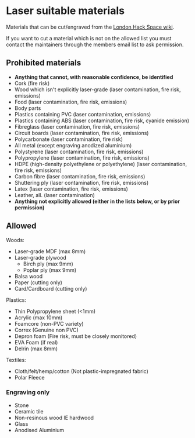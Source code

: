 # Laser suitable materials

Materials that can be cut/engraved from the [London Hack Space wiki](https://wiki.london.hackspace.org.uk/view/Silvertail_A0_Laser_Cutter#Allowed).

If you want to cut a material which is not on the allowed list you must contact the maintainers through the members email list to ask permission.

## Prohibited materials

- **Anything that cannot, with reasonable confidence, be identified**
- Cork (fire risk)
- Wood which isn't explicitly laser-grade (laser contamination, fire risk, emissions)
- Food (laser contamination, fire risk, emissions)
- Body parts
- Plastics containing PVC (laser contamination, emissions)
- Plastics containing ABS (laser contamination, fire risk, cyanide emission)
- Fibreglass (laser contamination, fire risk, emissions)
- Circuit boards (laser contamination, fire risk, emissions)
- Polycarbonate (laser contamination, fire risk)
- All metal (except engraving anodized aluminium)
- Polystyrene (laser contamination, fire risk, emissions)
- Polypropylene (laser contamination, fire risk, emissions)
- HDPE (high-density polyethylene or polyethylene) (laser contamination, fire risk, emissions)
- Carbon fibre (laser contamination, fire risk, emissions)
- Shuttering ply (laser contamination, fire risk, emissions)
- Latex (laser contamination, fire risk, emissions)
- Leather, all. (laser contamination)
- **Anything not explicitly allowed (either in the lists below, or by prior permission)**

## Allowed

Woods:

- Laser-grade MDF (max 8mm)
- Laser-grade plywood
    - Birch ply (max 9mm)
    - Poplar ply (max 9mm)
- Balsa wood
- Paper (cutting only)
- Card/Cardboard (cutting only)
 
Plastics:

- Thin Polypropylene sheet (<1mm)
- Acrylic (max 10mm)
- Foamcore (non-PVC variety)
- Correx (Genuine non PVC)
- Depron foam (Fire risk, must be closely monitored)
- EVA Foam (if real)
- Delrin (max 8mm)
 
Textiles:

- Cloth/felt/hemp/cotton (Not plastic-impregnated fabric)
- Polar Fleece
 
### Engraving only

- Stone
- Ceramic tile
- Non-resinous wood IE hardwood
- Glass
- Anodised Aluminium
